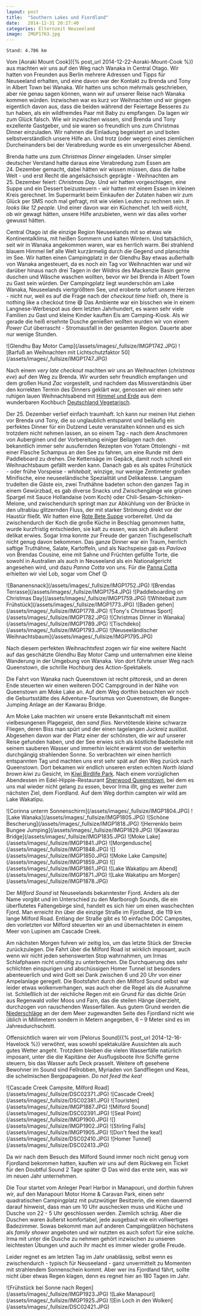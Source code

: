 ```yaml
---
layout: post
title:  "Southern Lakes und Fiordland"
date:   2014-12-31 20:27:40
categories: Elternzeit Neuseeland
image:  IMGP1763.jpg
---
```

	Stand: 4.786 km

Vom [Aoraki Mount Cook]({% post_url 2014-12-22-Aoraki-Mount-Cook %}) aus machten wir uns auf den Weg nach Wanaka in Central Otago. Wir hatten von Freunden aus Berlin mehrere Adressen und Tipps für Neuseeland erhalten, und eine davon war der Kontakt zu Brenda und Tony in Albert Town bei Wanaka. Wir hatten uns schon mehrmals geschrieben, aber nie genau sagen können, wann wir auf unserer Reise nach Wanaka kommen würden. Inzwischen war es kurz vor Weihnachten und wir gingen eigentlich davon aus, dass die beiden während der Feiertage Besseres zu tun haben, als ein wildfremdes Paar mit Baby zu empfangen. Da lagen wir zum Glück falsch. Wie wir inzwischen wissen, sind Brenda und Tony exzellente Gastgeber, und sie waren so freundlich uns zum Christmas Dinner einzuladen. Wir nahmen die Einladung begeistert an und boten selbstverständlich unsere Hilfe an. Und trotz (oder wegen) eines ziemlichen Durcheinanders bei der Verabredung wurde es ein unvergesslicher Abend.

Brenda hatte uns zum *Christmas Dinner* eingeladen. Unser simpler deutscher Verstand hatte daraus eine Verabredung zum Essen am 24. Dezember gemacht, dabei hätten wir wissen müssen, dass die halbe Welt - und erst Recht die angelsächsisch geprägte - Weihnachten am 25. Dezember feiert: *Christmas Day*. Und wir hatten vorgeschlagen, eine Suppe und ein Dessert beizusteuern - wir hatten mit einem Essen im kleinen Kreis gerechnet. Im Supermarkt beim Einkaufen der Zutaten haben wir zum Glück per SMS noch mal gefragt, mit wie vielen Leuten zu rechnen sein. *It looks like 12 people.* Und einer davon war ein Küchenchef. Ich weiß nicht, ob wir gewagt hätten, unsere Hilfe anzubieten, wenn wir das alles vorher gewusst hätten.

Central Otago ist die einzige Region Neuseelands mit so etwas wie Kontinentalklima, mit heißen Sommern und kalten Wintern. Und tatsächlich, seit wir in Wanaka angekommen waren, war es herrlich warm. Bei strahlend blauem Himmel lief alle Welt kurzärmelig durch die Gegend und planschte im See. Wir hatten einen Campingplatz in der Glendhu Bay etwas außerhalb von Wanaka angesteuert, da es noch ein Tag vor Weihnachten war und wir darüber hinaus nach drei Tagen in der Wildnis des Mackenzie Basin gerne duschen und Wäsche waschen wollten, bevor wir bei Brenda in Albert Town zu Gast sein würden. Der Campingplatz liegt wunderschön am Lake Wanaka, Neuseelands viertgrößtem See, und eroberte sofort unsere Herzen - nicht nur, weil es auf die Frage nach der *checkout time* hieß: oh, there is nothing like a checkout time :smile: Das Ambiente war ein bisschen wie in einem Langnese-Werbespot aus dem letzten Jahrhundert, es waren sehr viele Familien zu Gast und kleine Kinder kauften Eis am Camping-Kiosk. Als wir gerade die heiß ersehnte Dusche genießen wollten wurden wir von einem *Power Cut* überrascht - Stromausfall in der gesamten Region. Dauerte aber nur wenige Stunden.

<div class="carousel">
![Glendhu Bay Motor Camp](/assets/images/_fullsize/IMGP1742.JPG)
![Barfuß an Weihnachten mit Lichtschutzfaktor 50](/assets/images/_fullsize/IMGP1747.JPG)
</div>

Nach einem *very late checkout* machten wir uns an Weihnachten (*christmas eve*) auf den Weg zu Brenda. Wir wurden sehr freundlich empfangen und dem großen Hund *Zac* vorgestellt, und nachdem das Missverständnis über den korrekten Termin des Dinners geklärt war, genossen wir einen sehr ruhigen lauen Weihnachtsabend mit [Himmel und Erde][himmelunderde] aus dem wunderbaren Kochbuch [Deutschland Vegetarisch][deutschlandvegetarisch].

Der 25. Dezember verlief einfach traumhaft. Ich kann nur meinen Hut ziehen vor Brenda und Tony, die so unglaublich entspannt und beiläufig ein perfektes Dinner für ein Dutzend Leute veranstalten können und es sich trotzdem nicht nehmen lassen, an so einem Tag - nach dem Anschmoren von Auberginen und der Vorbereitung einiger Beilagen nach den bekanntlich immer sehr ausufernden Rezepten von Yotam Ottolenghi - mit einer Flasche Schampus an den See zu fahren, um eine Runde mit dem Paddleboard zu drehen. Die Kettensäge im Gepäck, damit noch schnell ein Weihnachtsbaum gefällt werden kann. Danach gab es als spätes Frühstück - oder frühe Vorspeise - *whitebait*, winzige, nur wenige Zentimeter großen Minifische, eine neuseeländische Spezialität und Delikatesse. Langsam trudelten die Gäste ein, zwei Truthähne badeten schon den ganzen Tag in einem Gewürzbad, es gab diverse Snacks und Zwischengänge wie grünen Spargel mit Sauce Hollandaise (vom Koch) oder Chili-Sesam-Schinken-Melone, und zwischendurch springt man zur Abkühlung von der Brücke in den ultrablau glitzernden Fluss, der mit starker Strömung direkt vor der Haustür fließt. Wir hatten eine [Rote Bete Suppe][suppe] vorbereitet. Und da zwischendurch der Koch die große Küche in Beschlag genommen hatte, wurde kurzfristig entschieden, sie kalt zu essen, was sich als äußerst delikat erwies. Sogar Irma konnte zur Freude der ganzen Tischgesellschaft nicht genug davon bekommen. Das ganze Dinner war ein Traum, herrlich saftige Truthähne, Salate, Kartoffeln, und als Nachspeise gab es *Pavlova* von Brendas Cousine, eine mit Sahne und Früchten gefüllte Torte, die sowohl in Australien als auch in Neuseeland als ein Nationalgericht angesehen wird, und dazu *Panna Cotta* von uns. Für die [Panna Cotta][dessert] erhielten wir viel Lob, sogar vom Chef :relieved:

<div class="carousel">
![Bananensnack](/assets/images/_fullsize/IMGP1752.JPG)
![Brendas Terrasse](/assets/images/_fullsize/IMGP1754.JPG)
![Paddleboarding on Christmas Day](/assets/images/_fullsize/IMGP1759.JPG)
![Whitebait zum Frühstück](/assets/images/_fullsize/IMGP1773.JPG)
![Baden gehen](/assets/images/_fullsize/IMGP1778.JPG)
![Tony's Christmas Sport](/assets/images/_fullsize/IMGP1782.JPG)
![Christmas Dinner in Wanaka](/assets/images/_fullsize/IMGP1789.JPG)
![Tischdeko](/assets/images/_fullsize/IMGP1793.JPG)
![Neuseeländischer Weihnachtsbaum](/assets/images/_fullsize/IMGP1795.JPG)
</div>

Nach diesem perfekten Weihnachtsfest zogen wir für eine weitere Nacht auf das geschätzte Glendhu Bay Motor Camp und unternahmen eine kleine Wanderung in der Umgebung von Wanaka. Von dort führte unser Weg nach Queenstown, die schrille Hochburg des Action-Spektakels.

Die Fahrt von Wanaka nach Queenstown ist recht pittoresk, und an deren Ende steuerten wir einen weiteren DOC Campground in der Nähe von Queenstown am Moke Lake an. Auf dem Weg dorthin besuchten wir noch die Geburtsstätte des Adventure-Tourismus von Queenstown, die Bungee-Jumping Anlage an der Kawarau Bridge.

Am Moke Lake machten wir unsere erste Bekanntschaft mit einem vielbesungenen Plagegeist, den *sand flies*. Nervtötende kleine schwarze Fliegen, deren Biss man spürt und der einen tagelangen Juckreiz auslöst. Abgesehen davon war der Platz einer der schönsten, die wir auf unserer Reise gefunden haben, und der See erwies sich als köstliche Badestelle mit seinem sauberen Wasser und immerhin leicht erwärmt von der weiterhin durchgängig strahlenden Sonne. So verbrachten wir einen herrlich entspannten Tag und machten uns erst sehr spät auf den Weg zurück nach Queenstown. Dort bekamen wir endlich unseren ersten echten *North Island brown kiwi* zu Gesicht, im [Kiwi Birdlife Park][kiwi]. Nach einem vorzüglichen Abendessen im Edel-Hippie-Restaurant [Sherwood Queenstown][sherwood], bei dem es uns mal wieder nicht gelang zu essen, bevor Irma ißt, ging es weiter zum nächsten Ziel, dem Fiordland. Auf dem Weg dorthin campten wir wild am Lake Wakatipu.

<div class="carousel">
![Corinna unterm Sonnenschirm](/assets/images/_fullsize/IMGP1804.JPG)
![Lake Wanaka](/assets/images/_fullsize/IMGP1805.JPG)
![Schöne Bescherung](/assets/images/_fullsize/IMGP1818.JPG)
![Herrenklo beim Bungee Jumping](/assets/images/_fullsize/IMGP1829.JPG)
![Kawarau Bridge](/assets/images/_fullsize/IMGP1835.JPG)
![Moke Lake](/assets/images/_fullsize/IMGP1841.JPG)
![Morgendusche](/assets/images/_fullsize/IMGP1848.JPG)
![](/assets/images/_fullsize/IMGP1850.JPG)
![Moke Lake Campsite](/assets/images/_fullsize/IMGP1859.JPG)
![](/assets/images/_fullsize/IMGP1861.JPG)
![Lake Wakatipu am Abend](/assets/images/_fullsize/IMGP1871.JPG)
![Lake Wakatipu am Morgen](/assets/images/_fullsize/IMGP1878.JPG)
</div>

Der *Milford Sound* ist Neuseelands bekanntester Fjord. Anders als der Name vorgibt und im Unterschied zu den Marlborogh Sounds, die ein überflutetes Faltengebirge sind, handelt es sich hier um einen waschechten Fjord. Man erreicht ihn über die einzige Straße im Fjordland, die 119 km lange Milford Road. Entlang der Straße gibt es 10 einfache DOC Campsites, den vorletzten vor Milford steuerten wir an und übernachteten in einem Meer von Lupinen am Cascade Creek.

Am nächsten Morgen fuhren wir zeitig los, um das letzte Stück der Strecke zurückzulegen. Die Fahrt über die Milford Road ist wirklich imposant, auch wenn wir nicht jeden sehenswerten Stop wahrnahmen, um Irmas Schlafphasen nicht unnötig zu unterbrechen. Die Durchquerung des sehr schlichten einspurigen und abschüssigen Homer Tunnel ist besonders abenteuerlich und wird Gott sei Dank zwischen 6 und 20 Uhr von einer Ampelanlage geregelt. Die Bootsfahrt durch den Milford Sound selbst war leider etwas wolkenverhangen, was auch eher die Regel als die Ausnahme ist. Schließlich ist der reichliche Regen mit ein Grund für das dichte Grün aus Regenwald voller Moos und Farn, das die steilen Hänge überzieht, durchzogen von rauschenden Wasserfällen. Aus gutem Grund werden die [Niederschläge][klima] an der dem Meer zugewandten Seite des Fjordland nicht wie üblich in Millimetern sondern in Metern angegeben, 6 – 9 Meter sind es im Jahresdurchschnitt.

Offensichtlich waren wir vom [Pelorus Sound]({% post_url 2014-12-16-Havelock %}) verwöhnt, was sowohl spektakuläre Aussichten als auch gutes Wetter angeht. Trotzdem bleiben die vielen Wasserfälle natürlich imposant, unter die die Kapitäne der Ausflugsboote ihre Schiffe gerne steuern, bis das Wasser aufs Deck prasselt. Weitere oft gesehene Bewohner im Sound sind Fellrobben, Myriaden von Sandfliegen und Keas, die schelmischen Bergpapageien. *Do not feed the kea!*

<div class="carousel">
![Cascade Creek Campsite, Milford Road](/assets/images/_fullsize/DSC02371.JPG)
![Cascade Creek](/assets/images/_fullsize/DSC02381.JPG)
![Touristen](/assets/images/_fullsize/IMGP1887.JPG)
![Milford Sound](/assets/images/_fullsize/DSC02391.JPG)
![Seal Point](/assets/images/_fullsize/IMGP1900.JPG)
![](/assets/images/_fullsize/IMGP1902.JPG)
![Stirling Falls](/assets/images/_fullsize/IMGP1905.JPG)
![Don't feed the kea!](/assets/images/_fullsize/DSC02410.JPG)
![Homer Tunnel](/assets/images/_fullsize/DSC02413.JPG)
</div>

Da wir nach dem Besuch des Milford Sound immer noch nicht genug vom Fjordland bekommen hatten, kauften wir uns auf dem Rückweg ein Ticket für den Doubtful Sound 2 Tage später :blush: Das wird das erste sein, was wir im neuen Jahr unternehmen.

Die Tour startet vom Anleger Pearl Harbor in Manapouri, und dorthin fuhren wir, auf den Manapouri Motor Home & Caravan Park, einen sehr quadratischen Campingplatz mit putzwütiger Besitzerin, die einen dauernd darauf hinweist, dass man um 10 Uhr auschecken muss und Küche und Dusche von 22 - 5 Uhr geschlossen werden. Ziemlich schräg. Aber die Duschen waren äußerst komfortabel, jede ausgebaut wie ein vollwertiges Badezimmer. Sowas bekommt man auf anderen Campingplätzen höchstens als *family shower* angeboten und wir nutzten es auch sofort für eine solche. Irma mit unter die Dusche zu nehmen gehört inzwischen zu unseren leichtesten Übungen und auch ihr macht es immer wieder große Freude.

Leider regnet es am letzten Tag im Jahr unablässig, selbst wenn es zwischendurch - typisch für Neuseeland - ganz unvermittelt zu Momenten mit strahlendem Sonnenschein kommt. Aber wer ins Fjordland fährt, sollte nicht über etwas Regen klagen, denn es regnet hier an 180 Tagen im Jahr.

<div class="carousel">
![Frühstück bei Sonne nach Regen](/assets/images/_fullsize/IMGP1923.JPG)
![Lake Manapouri](/assets/images/_fullsize/IMGP1925.JPG)
![Ein Loch in den Wolken](/assets/images/_fullsize/DSC02421.JPG)
</div>

[himmelunderde]: https://buchgourmet.com/rezept/himmel-und-erde/
[deutschlandvegetarisch]: http://www.brandstaetterverlag.com/buch/deutschland-vegetarisch
[suppe]: http://www.tobiaskocht.com/#article/4576
[dessert]: http://www.kuechengoetter.de/rezepte/Pudding-Cremes/Sahnecreme-176897.html
[klima]: http://de.wikipedia.org/wiki/Milford_Sound#Klima
[kiwi]: http://kiwibird.co.nz/
[sherwood]: http://sherwoodqueenstown.nz/
